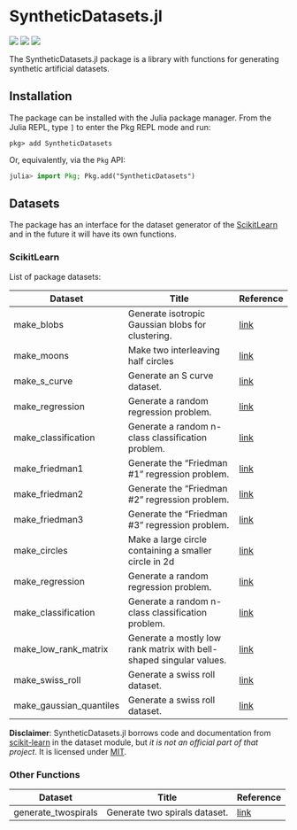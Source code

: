 # SyntheticDatasets.jl
[![][travis-img]][travis-url] [![][codecov-img]][codecov-url] [![][coverage-img]][coverage-url]

The SyntheticDatasets.jl package is a library with functions for generating synthetic artificial datasets.

## Installation

The package can be installed with the Julia package manager.
From the Julia REPL, type `]` to enter the Pkg REPL mode and run:

```
pkg> add SyntheticDatasets
```

Or, equivalently, via the `Pkg` API:

```julia
julia> import Pkg; Pkg.add("SyntheticDatasets")
```

## Datasets

The package has an interface for the dataset generator of the [ScikitLearn](https://scikit-learn.org/stable/modules/classes.html#samples-generator) and in the future it will have its own functions.

### ScikitLearn
List of package datasets:

Dataset              | Title                                                                   | Reference
---------------------|-------------------------------------------------------------------------|--------------------------------------------------
make_blobs           | Generate isotropic Gaussian blobs for clustering.                       | [link](https://scikit-learn.org/stable/modules/generated/sklearn.datasets.make_moons.html)
make_moons           | Make two interleaving half circles                                      | [link](https://scikit-learn.org/stable/modules/generated/sklearn.datasets.make_blobs.html)
make_s_curve         | Generate an S curve dataset.                                            | [link](https://scikit-learn.org/stable/modules/generated/sklearn.datasets.make_s_curve.html)
make_regression      | Generate a random regression problem.                                   | [link](https://scikit-learn.org/stable/modules/generated/sklearn.datasets.make_regression.html])
make_classification  | Generate a random n-class classification problem.                       | [link](https://scikit-learn.org/stable/modules/generated/sklearn.datasets.make_classification.html])
make_friedman1       | Generate the “Friedman #1” regression problem.                          | [link](https://scikit-learn.org/stable/modules/generated/sklearn.datasets.make_friedman1.html)
make_friedman2       | Generate the “Friedman #2” regression problem.                          | [link](https://scikit-learn.org/stable/modules/generated/sklearn.datasets.make_friedman2.html)
make_friedman3       | Generate the “Friedman #3” regression problem.                          | [link](https://scikit-learn.org/stable/modules/generated/sklearn.datasets.make_friedman3.html)
make_circles         | Make a large circle containing a smaller circle in 2d                   | [link](https://scikit-learn.org/stable/modules/generated/sklearn.datasets.make_circles.html)
make_regression      | Generate a random regression problem.                                   | [link](https://scikit-learn.org/stable/modules/generated/sklearn.datasets.make_regression.html)
make_classification  | Generate a random n-class classification problem.                       | [link](https://scikit-learn.org/stable/modules/generated/sklearn.datasets.make_classification.html)
make_low_rank_matrix | Generate a mostly low rank matrix with bell-shaped singular values.     | [link](https://scikit-learn.org/stable/modules/generated/sklearn.datasets.make_low_rank_matrix.html)
make_swiss_roll      | Generate a swiss roll dataset.                                          | [link](https://scikit-learn.org/stable/modules/generated/sklearn.datasets.make_swiss_roll.html)
make_gaussian_quantiles | Generate a swiss roll dataset.                                          | [link](https://scikit-learn.org/stable/modules/generated/sklearn.datasets.make_gaussian_quantiles.html)

**Disclaimer**: SyntheticDatasets.jl borrows code and documentation from
[scikit-learn](https://scikit-learn.org/stable/modules/classes.html#samples-generator) in the dataset module, but *it is not an official part
of that project*. It is licensed under [MIT](LICENSE).

### Other Functions

Dataset              | Title                                                                   | Reference
---------------------|-------------------------------------------------------------------------|--------------------------------------------------
generate_twospirals  | Generate two spirals dataset.                                           | [link](https://la.mathworks.com/matlabcentral/fileexchange/41459-6-functions-for-generating-artificial-datasets)

[travis-img]: https://travis-ci.com/ATISLabs/SyntheticDatasets.jl.svg?branch=master
[travis-url]: https://travis-ci.com/ATISLabs/SyntheticDatasets.jl

[codecov-img]: https://codecov.io/gh/ATISLabs/SyntheticDatasets.jl/branch/master/graph/badge.svg?token=13TrPsgakO
[codecov-url]: https://codecov.io/gh/ATISLabs/SyntheticDatasets.jl

[coverage-img]: https://coveralls.io/repos/github/ATISLabs/SyntheticDatasets.jl/badge.svg?branch=master
[coverage-url]: https://coveralls.io/github/ATISLabs/SyntheticDatasets.jl?branch=master
